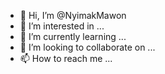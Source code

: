 - 👋 Hi, I’m @NyimakMawon
- 👀 I’m interested in ...
- 🌱 I’m currently learning ...
- 💞️ I’m looking to collaborate on ...
- 📫 How to reach me ...

<!---
NyimakMawon/NyimakMawon is a ✨ special ✨ repository because its `README.md` (this file) appears on your GitHub profile.
You can click the Preview link to take a look at your changes.
--->
